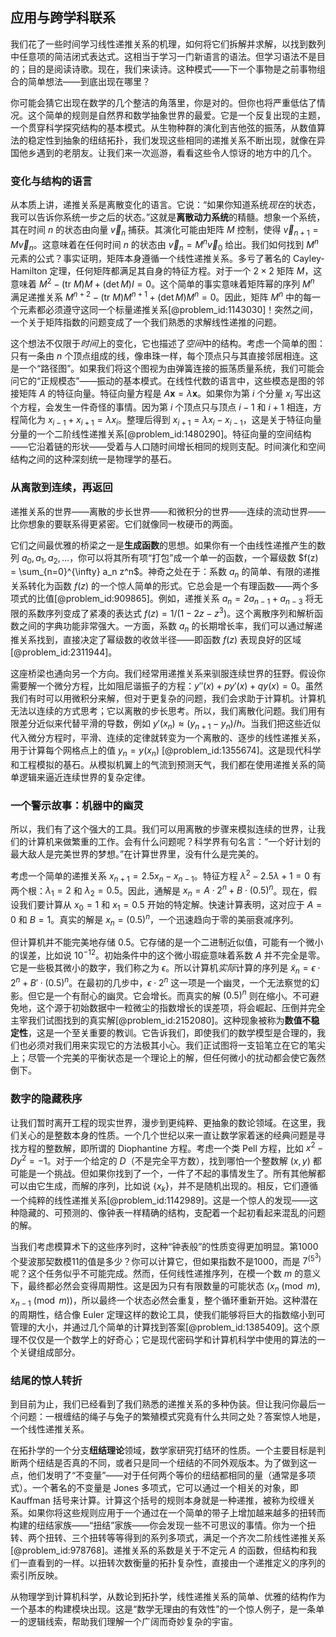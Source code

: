 ## 应用与跨学科联系

我们花了一些时间学习线性递推关系的机理，如何将它们拆解并求解，以找到数列中任意项的简洁闭式表达式。这相当于学习一门新语言的语法。但学习语法不是目的；目的是阅读诗歌。现在，我们来读诗。这种模式——下一个事物是之前事物组合的简单想法——到底出现在哪里？

你可能会猜它出现在数学的几个整洁的角落里，你是对的。但你也将严重低估了情况。这个简单的规则是自然界和数学抽象世界的最爱。它是一个反复出现的主题，一个贯穿科学探究结构的基本模式。从生物种群的演化到吉他弦的振荡，从数值算法的稳定性到抽象的纽结拓扑，我们发现这些相同的递推关系不断出现，就像在异国他乡遇到的老朋友。让我们来一次巡游，看看这些令人惊讶的地方中的几个。

### 变化与结构的语言

从本质上讲，递推关系是离散变化的语言。它说：“如果你知道系统*现在*的状态，我可以告诉你系统一步之后的状态。”这就是**离散动力系统**的精髓。想象一个系统，其在时间 $n$ 的状态由向量 $\vec{v}_n$ 捕获。其演化可能由矩阵 $M$ 控制，使得 $\vec{v}_{n+1} = M \vec{v}_n$。这意味着在任何时间 $n$ 的状态由 $\vec{v}_n = M^n \vec{v}_0$ 给出。我们如何找到 $M^n$ 元素的公式？事实证明，矩阵本身遵循一个线性递推关系。多亏了著名的 Cayley-Hamilton 定理，任何矩阵都满足其自身的特征方程。对于一个 $2 \times 2$ 矩阵 $M$，这意味着 $M^2 - (\text{tr } M)M + (\det M)I = 0$。这个简单的事实意味着矩阵幂的序列 $M^n$ 满足递推关系 $M^{n+2} - (\text{tr } M)M^{n+1} + (\det M)M^n = 0$。因此，矩阵 $M^n$ 中的每一个元素都必须遵守这同一个标量递推关系[@problem_id:1143030]！突然之间，一个关于矩阵指数的问题变成了一个我们熟悉的求解线性递推的问题。

这个想法不仅限于*时间*上的变化，它也描述了*空间*中的结构。考虑一个简单的图：只有一条由 $n$ 个顶点组成的线，像串珠一样，每个顶点只与其直接邻居相连。这是一个“路径图”。如果我们将这个图视为由弹簧连接的振荡质量系统，我们可能会问它的“正规模态”——振动的基本模式。在线性代数的语言中，这些模态是图的邻接矩阵 $A$ 的特征向量。特征向量方程是 $A\mathbf{x} = \lambda \mathbf{x}$。如果你为第 $i$ 个分量 $x_i$ 写出这个方程，会发生一件奇怪的事情。因为第 $i$ 个顶点只与顶点 $i-1$ 和 $i+1$ 相连，方程简化为 $x_{i-1} + x_{i+1} = \lambda x_i$。整理后得到 $x_{i+1} = \lambda x_i - x_{i-1}$，这是关于特征向量分量的一个二阶线性递推关系[@problem_id:1480290]。特征向量的空间结构——它沿着链的形状——受着与人口随时间增长相同的规则支配。时间演化和空间结构之间的这种深刻统一是物理学的基石。

### 从离散到连续，再返回

递推关系的世界——离散的步长世界——和微积分的世界——连续的流动世界——比你想象的要联系得更紧密。它们就像同一枚硬币的两面。

它们之间最优雅的桥梁之一是**生成函数**的思想。如果你有一个由线性递推产生的数列 $a_0, a_1, a_2, \dots$，你可以将其所有项“打包”成一个单一的函数，一个幂级数 $f(z) = \sum_{n=0}^{\infty} a_n z^n$。神奇之处在于：系数 $a_n$ 的简单、有限的递推关系转化为函数 $f(z)$ 的一个惊人简单的形式。它总会是一个有理函数——两个多项式的比值[@problem_id:909865]。例如，递推关系 $a_n = 2a_{n-1} + a_{n-3}$ 将无限的系数序列变成了紧凑的表达式 $f(z) = 1/(1 - 2z - z^3)$。这个离散序列和解析函数之间的字典功能非常强大。一方面，系数 $a_n$ 的长期增长率，我们可以通过解递推关系找到，直接决定了幂级数的收敛半径——即函数 $f(z)$ 表现良好的区域[@problem_id:2311944]。

这座桥梁也通向另一个方向。我们经常用递推关系来驯服连续世界的狂野。假设你需要解一个微分方程，比如阻尼谐振子的方程：$y''(x) + p y'(x) + q y(x) = 0$。虽然我们有时可以用微积分来解，但对于更复杂的问题，我们会求助于计算机。计算机无法以连续的方式思考；它以离散的步长思考。所以，我们离散化问题。我们用有限差分近似来代替平滑的导数，例如 $y'(x_n) \approx (y_{n+1} - y_n)/h$。当我们把这些近似代入微分方程时，平滑、连续的定律就转变为一个离散的、逐步的线性递推关系，用于计算每个网格点上的值 $y_n = y(x_n)$ [@problem_id:1355674]。这是现代科学和工程模拟的基石。从模拟机翼上的气流到预测天气，我们都在使用递推关系的简单逻辑来逼近连续世界的复杂定律。

### 一个警示故事：机器中的幽灵

所以，我们有了这个强大的工具。我们可以用离散的步骤来模拟连续的世界，让我们的计算机来做繁重的工作。会有什么问题呢？科学界有句名言：“一个好计划的最大敌人是完美世界的梦想。”在计算世界里，没有什么是完美的。

考虑一个简单的递推关系 $x_{n+1} = 2.5 x_n - x_{n-1}$。特征方程 $\lambda^2 - 2.5\lambda + 1 = 0$ 有两个根：$\lambda_1 = 2$ 和 $\lambda_2 = 0.5$。因此，通解是 $x_n = A \cdot 2^n + B \cdot (0.5)^n$。现在，假设我们要计算从 $x_0=1$ 和 $x_1=0.5$ 开始的特定解。快速计算表明，这对应于 $A=0$ 和 $B=1$。真实的解是 $x_n = (0.5)^n$，一个迅速趋向于零的美丽衰减序列。

但计算机并不能完美地存储 $0.5$。它存储的是一个二进制近似值，可能有一个微小的误差，比如说 $10^{-12}$。初始条件中的这个微小瑕疵意味着系数 $A$ 并不完全是零。它是一些极其微小的数字，我们称之为 $\epsilon$。所以计算机*实际*计算的序列是 $\tilde{x}_n = \epsilon \cdot 2^n + B' \cdot (0.5)^n$。在最初的几步中，$\epsilon \cdot 2^n$ 这一项是一个幽灵，一个无法察觉的幻影。但它是一个有耐心的幽灵。它会增长。而真实的解 $(0.5)^n$ 则在缩小。不可避免地，这个源于初始数据中一粒微尘的指数增长的误差项，将会崛起、压倒并完全主宰我们试图找到的真实解[@problem_id:2152080]。这种现象被称为**数值不稳定性**，这是一个至关重要的教训。它告诉我们，即使我们的数学模型是合理的，我们也必须对我们用来实现它的方法极其小心。我们正试图将一支铅笔立在它的笔尖上；尽管一个完美的平衡状态是一个理论上的解，但任何微小的扰动都会使它轰然倒下。

### 数字的隐藏秩序

让我们暂时离开工程的现实世界，漫步到更纯粹、更抽象的数论领域。在这里，我们关心的是整数本身的性质。一个几个世纪以来一直让数学家着迷的经典问题是寻找方程的整数解，即所谓的 Diophantine 方程。考虑一个类 Pell 方程，比如 $x^2 - Dy^2 = -1$。对于一个给定的 $D$（不是完全平方数），找到哪怕一个整数解 $(x,y)$ 都可能是一个挑战。但如果你找到了一个，一件了不起的事情发生了。所有其他解都可以由它生成，而解的序列，比如说 $\{x_k\}$，并不是随机出现的。相反，它们遵循一个纯粹的线性递推关系[@problem_id:1142989]。这是一个惊人的发现——这种隐藏的、可预测的、像钟表一样精确的结构，支配着一个起初看起来混乱的问题的解。

当我们考虑模算术下的这些序列时，这种“钟表般”的性质变得更加明显。第1000个斐波那契数模11的值是多少？你可以计算它，但如果指数不是1000，而是 $7^{(5^3)}$ 呢？这个任务似乎不可能完成。然而，任何线性递推序列，在模一个数 $m$ 的意义下，最终都必然会变得周期性。这是因为只有有限数量的可能状态 $(x_n \pmod m, x_{n-1} \pmod m)$，所以最终一个状态必然会重复，整个循环重新开始。这种潜在的周期性，结合像 Euler 定理这样的数论工具，使我们能够将巨大的指数缩小到可管理的大小，并通过几个简单的计算找到答案[@problem_id:1385409]。这个原理不仅仅是一个数学上的好奇心；它是现代密码学和计算机科学中使用的算法的一个关键组成部分。

### 结尾的惊人转折

到目前为止，我们已经看到了我们熟悉的递推关系的多种伪装。但让我问你最后一个问题：一根缠结的绳子与兔子的繁殖模式究竟有什么共同之处？答案惊人地是，一个线性递推关系。

在拓扑学的一个分支**纽结理论**领域，数学家研究打结环的性质。一个主要目标是判断两个纽结是否真的不同，或者只是同一个纽结的不同外观版本。为了做到这一点，他们发明了“不变量”——对于任何两个等价的纽结都相同的量（通常是多项式）。一个著名的不变量是 Jones 多项式，它可以通过一个相关的对象，即 Kauffman 括号来计算。计算这个括号的规则本身就是一种递推，被称为绞缠关系。如果你将这些规则应用于一个通过在一个简单的带子上增加越来越多的扭转而构建的纽结家族——“扭结”家族——你会发现一些不可思议的事情。你为一个扭转、两个扭转、三个扭转等等得到的系列多项式，满足一个齐次二阶线性递推关系[@problem_id:978768]。递推关系的系数是关于不定元 $A$ 的函数，但结构和我们一直看到的一样。以扭转次数衡量的拓扑复杂性，直接由一个递推定义的序列的索引所反映。

从物理学到计算机科学，从数论到拓扑学，线性递推关系的简单、优雅的结构作为一个基本的构建模块出现。这是“数学无理由的有效性”的一个惊人例子，是一条单一的逻辑线索，帮助我们理解一个广阔而奇妙复杂的宇宙。